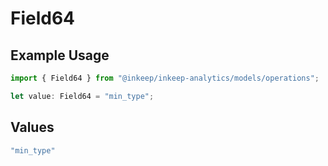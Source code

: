 # Field64

## Example Usage

```typescript
import { Field64 } from "@inkeep/inkeep-analytics/models/operations";

let value: Field64 = "min_type";
```

## Values

```typescript
"min_type"
```